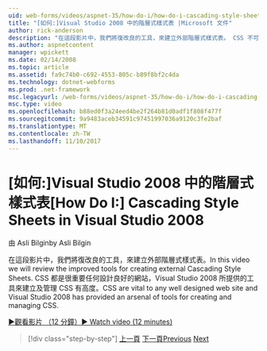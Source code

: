 ```yaml
---
uid: web-forms/videos/aspnet-35/how-do-i/how-do-i-cascading-style-sheets-in-visual-studio-2008
title: "[如何:]Visual Studio 2008 中的階層式樣式表 |Microsoft 文件"
author: rick-anderson
description: "在這段影片中，我們將復改良的工具，來建立外部階層式樣式表。 CSS 不可或缺任何設計良好的網站和 Visual Studio 2..."
ms.author: aspnetcontent
manager: wpickett
ms.date: 02/14/2008
ms.topic: article
ms.assetid: fa9c74b0-c692-4553-805c-b89f8bf2c4da
ms.technology: dotnet-webforms
ms.prod: .net-framework
msc.legacyurl: /web-forms/videos/aspnet-35/how-do-i/how-do-i-cascading-style-sheets-in-visual-studio-2008
msc.type: video
ms.openlocfilehash: b88ed0f3a24eed4be2f264b81d0adf1f808f477f
ms.sourcegitcommit: 9a9483aceb34591c97451997036a9120c3fe2baf
ms.translationtype: MT
ms.contentlocale: zh-TW
ms.lasthandoff: 11/10/2017
---
```

<a name="how-do-i-cascading-style-sheets-in-visual-studio-2008"></a><span data-ttu-id="3d438-104">[如何:]Visual Studio 2008 中的階層式樣式表</span><span class="sxs-lookup"><span data-stu-id="3d438-104">[How Do I:] Cascading Style Sheets in Visual Studio 2008</span></span>
====================
<span data-ttu-id="3d438-105">由 Asli Bilgin</span><span class="sxs-lookup"><span data-stu-id="3d438-105">by Asli Bilgin</span></span>

<span data-ttu-id="3d438-106">在這段影片中，我們將復改良的工具，來建立外部階層式樣式表。</span><span class="sxs-lookup"><span data-stu-id="3d438-106">In this video we will review the improved tools for creating external Cascading Style Sheets.</span></span> <span data-ttu-id="3d438-107">CSS 都是很重要任何設計良好的網站，Visual Studio 2008 所提供的工具來建立及管理 CSS 有高度。</span><span class="sxs-lookup"><span data-stu-id="3d438-107">CSS are vital to any well designed web site and Visual Studio 2008 has provided an arsenal of tools for creating and managing CSS.</span></span>

[<span data-ttu-id="3d438-108">&#9654;觀看影片 （12 分鐘）</span><span class="sxs-lookup"><span data-stu-id="3d438-108">&#9654; Watch video (12 minutes)</span></span>](https://channel9.msdn.com/Blogs/ASP-NET-Site-Videos/how-do-i-cascading-style-sheets-in-visual-studio-2008)

>[!div class="step-by-step"]
<span data-ttu-id="3d438-109">[上一頁](how-do-i-create-nested-master-page-in-visual-studio-2008.md)
[下一頁](how-do-i-working-with-visual-studio-2008-net-framework.md)</span><span class="sxs-lookup"><span data-stu-id="3d438-109">[Previous](how-do-i-create-nested-master-page-in-visual-studio-2008.md)
[Next](how-do-i-working-with-visual-studio-2008-net-framework.md)</span></span>
